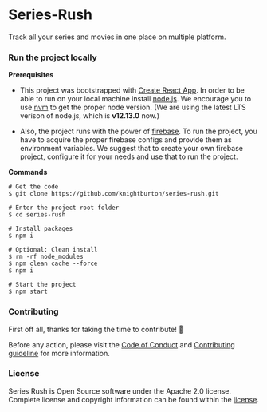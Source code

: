 # Series-Rush

Track all your series and movies in one place on multiple platform.

### Run the project locally

**Prerequisites**
* This project was bootstrapped with [Create React App](https://github.com/facebook/create-react-app).
In order to be able to run on your local machine install [node.js](https://nodejs.org). We encourage you to use [nvm](https://github.com/nvm-sh/nvm) to get the proper node version. (We are using the latest LTS verison of node.js, which is **v12.13.0** now.)

* Also, the project runs with the power of [firebase](https://firebase.google.com/). To run the project, you have to acquire the proper firebase configs and provide them as environment variables. We suggest that to create your own firebase project, configure it for your needs and use that to run the project.

**Commands**
```
# Get the code
$ git clone https://github.com/knightburton/series-rush.git

# Enter the project root folder
$ cd series-rush

# Install packages
$ npm i

# Optional: Clean install
$ rm -rf node_modules
$ npm clean cache --force
$ npm i

# Start the project
$ npm start
```

### Contributing

First off all, thanks for taking the time to contribute! :muscle:

Before any action, please visit the [Code of Conduct](https://github.com/knightburton/series-rush/blob/master/CODE_OF_CONDUCT.md) and [Contributing guideline](https://github.com/knightburton/series-rush/blob/master/CONTRIBUTING.md) for more information.

### License

Series Rush is Open Source software under the Apache 2.0 license. Complete license and copyright information can be found within the [license](https://github.com/knightburton/series-rush/blob/master/LICENSE).
